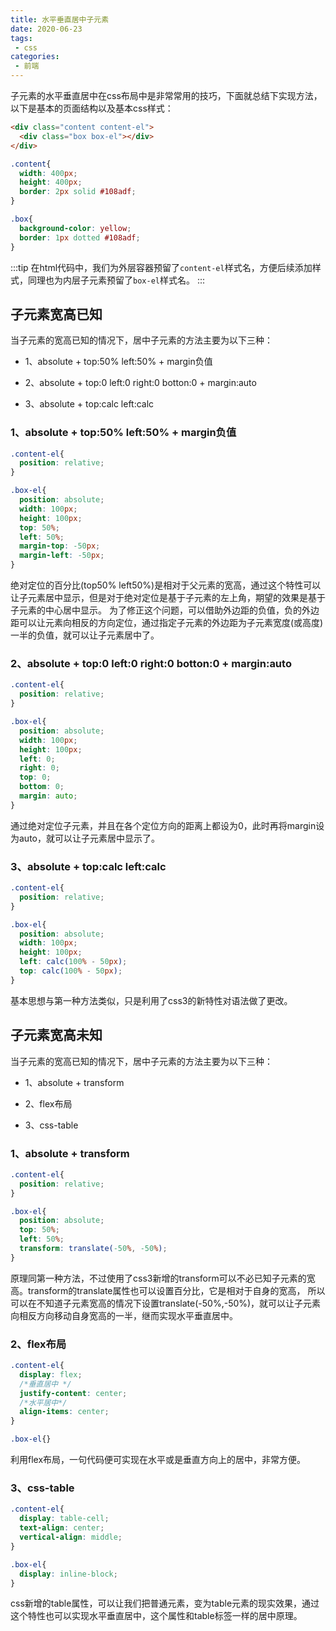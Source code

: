 ```yaml
---
title: 水平垂直居中子元素
date: 2020-06-23
tags:
 - css
categories:
 - 前端
---
```


子元素的水平垂直居中在css布局中是非常常用的技巧，下面就总结下实现方法，以下是基本的页面结构以及基本css样式：
```html
<div class="content content-el">
  <div class="box box-el"></div>
</div>
```
```css
.content{
  width: 400px;
  height: 400px;
  border: 2px solid #108adf;
}

.box{
  background-color: yellow;
  border: 1px dotted #108adf;
}
```
:::tip
在html代码中，我们为外层容器预留了```content-el```样式名，方便后续添加样式，同理也为内层子元素预留了```box-el```样式名。
:::

## 子元素宽高已知

当子元素的宽高已知的情况下，居中子元素的方法主要为以下三种：

* 1、absolute + top:50% left:50% + margin负值

* 2、absolute + top:0 left:0 right:0 botton:0 + margin:auto

* 3、absolute + top:calc left:calc

###  1、absolute + top:50% left:50% + margin负值

```css
.content-el{
  position: relative;
}

.box-el{
  position: absolute;
  width: 100px;
  height: 100px;
  top: 50%;
  left: 50%;
  margin-top: -50px;
  margin-left: -50px;
}
```

绝对定位的百分比(top50% left50%)是相对于父元素的宽高，通过这个特性可以让子元素居中显示，但是对于绝对定位是基于子元素的左上角，期望的效果是基于子元素的中心居中显示。
为了修正这个问题，可以借助外边距的负值，负的外边距可以让元素向相反的方向定位，通过指定子元素的外边距为子元素宽度(或高度)一半的负值，就可以让子元素居中了。

### 2、absolute + top:0 left:0 right:0 botton:0 + margin:auto

```css
.content-el{
  position: relative;
}

.box-el{
  position: absolute;
  width: 100px;
  height: 100px;
  left: 0;
  right: 0;
  top: 0;
  bottom: 0;
  margin: auto;
}
```

通过绝对定位子元素，并且在各个定位方向的距离上都设为0，此时再将margin设为auto，就可以让子元素居中显示了。

### 3、absolute + top:calc left:calc

```css
.content-el{
  position: relative;
}

.box-el{
  position: absolute;
  width: 100px;
  height: 100px;
  left: calc(100% - 50px);
  top: calc(100% - 50px);
}
```
基本思想与第一种方法类似，只是利用了css3的新特性对语法做了更改。

## 子元素宽高未知

当子元素的宽高已知的情况下，居中子元素的方法主要为以下三种：

* 1、absolute + transform

* 2、flex布局

* 3、css-table

### 1、absolute + transform

```css
.content-el{
  position: relative;
}

.box-el{
  position: absolute;
  top: 50%;
  left: 50%;
  transform: translate(-50%, -50%);
}
```

原理同第一种方法，不过使用了css3新增的transform可以不必已知子元素的宽高。transform的translate属性也可以设置百分比，它是相对于自身的宽高，
所以可以在不知道子元素宽高的情况下设置translate(-50%,-50%)，就可以让子元素向相反方向移动自身宽高的一半，继而实现水平垂直居中。

### 2、flex布局

```css
.content-el{
  display: flex;
  /*垂直居中 */
  justify-content: center;
  /*水平居中*/
  align-items: center;
}

.box-el{}

```

利用flex布局，一句代码便可实现在水平或是垂直方向上的居中，非常方便。

### 3、css-table

```css
.content-el{
  display: table-cell;
  text-align: center;
  vertical-align: middle;
}

.box-el{
  display: inline-block;
}

```

css新增的table属性，可以让我们把普通元素，变为table元素的现实效果，通过这个特性也可以实现水平垂直居中，这个属性和table标签一样的居中原理。
